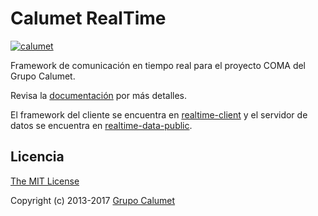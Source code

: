 # Calumet RealTime

[![calumet](https://img.shields.io/badge/calumet-project-2b3bd0.svg)](http://calumet.uis.edu.co)

Framework de comunicación en tiempo real para el proyecto COMA del Grupo Calumet.

Revisa la [documentación](./docs) por más detalles.

El framework del cliente se encuentra en [realtime-client](https://github.com/calumet/realtime-client) y el servidor de datos se encuentra en [realtime-data-public](https://github.com/calumet/realtime-data-public).

## Licencia

[The MIT License](http://opensource.org/licenses/MIT)

Copyright (c) 2013-2017 [Grupo Calumet](http://cormoran.uis.edu.co/calumet)
